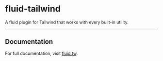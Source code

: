 # fluid-tailwind

A fluid plugin for Tailwind that works with every built-in utility.

---

## Documentation

For full documentation, visit [fluid.tw](https://fluid.tw).
